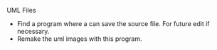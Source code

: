 UML Files
- Find a program where a can save the source file. For future edit if necessary.
- Remake the uml images with this program.
